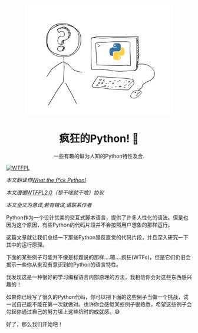 
<p align="center"><img src="/assets/logo.png" alt=""></p>
<h1 align="center">疯狂的Python! 🐍</h1>
<p align="center">一些有趣的鲜为人知的Python特性及合.</p>

<a href="http://www.wtfpl.net/"><img
       src="http://www.wtfpl.net/wp-content/uploads/2012/12/wtfpl-badge-4.png"
       width="80" height="15" alt="WTFPL" /></a>



*本文翻译自[What the f*ck Python!](https://github.com/satwikkansal/wtfpython)*

*本文遵循[WTFPL2.0](http://www.wtfpl.net/)（想干啥就干啥）协议*

*本文全文为意译,若有错误,请联系作者*




Python作为一个设计优美的交互式脚本语言，提供了许多人性化的语法。但是也因为这个原因，有些Python的代码片段并不会按照用户想象的那样运行。

这篇文章就让我们总结一下那些Python里反直觉的代码片段，并且深入研究一下其中的运行原理。

下面的某些例子可能并不像是标题说的那样....嗯....疯狂(WTFs)，但是它们仍旧会揭示一些你从来没有意识到的Python的语言特性。

我发现这是一种很好的学习编程语言内部原理的方法，我相信你会对这些东西感兴趣的！

如果你已经写了很久的Python代码，你可以把下面的这些例子当做一个挑战，试一试自己能不能在第一次就做对。也许你会感觉某些例子很熟悉，希望这些例子会勾起你通过自己的努力填上这些坑时的成就感。:sweat_smile:

好了，那么我们开始吧！
